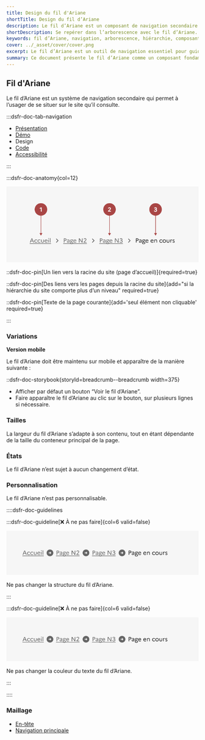 ```yaml
---
title: Design du fil d'Ariane
shortTitle: Design du fil d’Ariane
description: Le fil d’Ariane est un composant de navigation secondaire permettant à l’usager de se repérer dans l’arborescence d’un site et de revenir à un niveau supérieur.
shortDescription: Se repérer dans l’arborescence avec le fil d’Ariane.
keywords: fil d’Ariane, navigation, arborescence, hiérarchie, composant, UX, design system, position, retour, accessibilité
cover: ../_asset/cover/cover.png
excerpt: Le fil d’Ariane est un outil de navigation essentiel pour guider l’usager dans une structure de site complexe. Il indique la position courante et facilite les retours à des pages de niveau supérieur.
summary: Ce document présente le fil d’Ariane comme un composant fondamental de navigation secondaire. Il explique quand l’utiliser, comment le positionner correctement dans la page, les règles de cliquabilité, les restrictions liées au fond et les principes éditoriaux à respecter. Le fil d’Ariane renforce l’orientation de l’usager en lui offrant un repère visuel clair dans l’architecture du site. Ce guide s’adresse aux designers et intégrateurs souhaitant garantir une navigation fluide et cohérente dans des environnements complexes.
---
```


## Fil d'Ariane

Le fil d’Ariane est un système de navigation secondaire qui permet à l’usager de se situer sur le site qu’il consulte.

:::dsfr-doc-tab-navigation

- [Présentation](../index.md)
- [Démo](../demo/index.md)
- Design
- [Code](../code/index.md)
- [Accessibilité](../accessibility/index.md)

:::

:::dsfr-doc-anatomy{col=12}

![Anatomie du fil d'Ariane](../_asset/anatomy/anatomy-1.png)

::dsfr-doc-pin[Un lien vers la racine du site (page d’accueil)]{required=true}

::dsfr-doc-pin[Des liens vers les pages depuis la racine du site]{add="si la hiérarchie du site comporte plus d’un niveau" required=true}

::dsfr-doc-pin[Texte de la page courante]{add='seul élément non cliquable' required=true}

:::

### Variations

**Version mobile**

Le fil d’Ariane doit être maintenu sur mobile et apparaître de la manière suivante :

::dsfr-doc-storybook{storyId=breadcrumb--breadcrumb width=375}

- Afficher par défaut un bouton “Voir le fil d’Ariane”.
- Faire apparaître le fil d’Ariane au clic sur le bouton, sur plusieurs lignes si nécessaire.

### Tailles

La largeur du fil d’Ariane s’adapte à son contenu, tout en étant dépendante de la taille du conteneur principal de la page.

### États

Le fil d’Ariane n’est sujet à aucun changement d’état.

### Personnalisation

Le fil d’Ariane n’est pas personnalisable.

::::dsfr-doc-guidelines

:::dsfr-doc-guideline[❌ À ne pas faire]{col=6 valid=false}

![À ne pas faire](../_asset/custom/dont-1.png)

Ne pas changer la structure du fil d’Ariane.

:::

:::dsfr-doc-guideline[❌ À ne pas faire]{col=6 valid=false}

![À ne pas faire](../_asset/custom/dont-1.png)

Ne pas changer la couleur du texte du fil d’Ariane.

:::

::::

### Maillage

- [En-tête](../../../../header/_part/doc/index.md)
- [Navigation principale](../../../../navigation/_part/doc/index.md)
